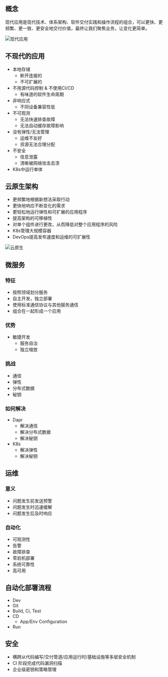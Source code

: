 ## 概念

现代应用是现代技术、体系架构、软件交付实践和操作流程的组合，可以更快、更频繁、更一致、更安全地交付价值，最终让我们聚焦业务，让变化更简单。

![现代应用](https://s2.loli.net/2022/12/30/rPpJLhO9CGt6Q1V.png)

## 不现代的应用

* 本地存储
  * 断开连接的
  * 不可扩展的
* 不用源代码控制 & 不使用CI/CD
  * 有味道的软件生命周期
* 非响应式
  * 不同设备兼容性低
* 不可观测
  * 无法快速排查故障
  * 无法自动缓存故障影响
* 没有弹性/无法管理
  * 运维不友好
  * 资源无法合理分配
* 不安全
  * 信息泄露
  * 清晰被网络攻击击溃
* K8s中运行单体

## 云原生架构

* 更频繁地根据新想法采取行动
* 更快地响应不断变化的需求
* 更轻松地运行弹性和可扩展的应用程序
* 提高架构的可移植性
* 对单个组件进行更改，从而降低对整个应用程序的风险
* K8s管理大规模容器
* DevOps提高发布速度和运维的可扩展性

![云原生](https://s2.loli.net/2022/12/30/QDkz3cfjWq6TE5s.png)

## 微服务

### 特征

* 按照领域划分服务
* 自主开发，独立部署
* 使用标准通信协议与其他服务通信
* 组合在一起形成一个应用

### 优势

* 敏捷开发
  * 服务自治
  * 独立缩放

### 挑战

* 通信
* 弹性
* 分布式数据
* 秘钥

### 如何解决

* Dapr
  * 解决通信
  * 解决分布式数据
  * 解决秘钥
* K8s
  * 解决弹性
  * 解决秘钥

## 运维

### 意义

* 问题发生前发送预警
* 问题发生时迅速缓解
* 问题发生后及时响应

### 自动化

* 可观测性
* 告警
* 故障排查
* 零宕机部署
* 系统可靠性
* 高可用

## 自动化部署流程

* Dev
* Git
* Build, Ci, Test
* CD
  * App/Env Configuration
* Run

## 安全

* 横跨从代码编写/交付管道/应用运行时/基础设施等多层安全机制
* CI 阶段完成代码漏洞扫描
* 企业级密钥和策略管理